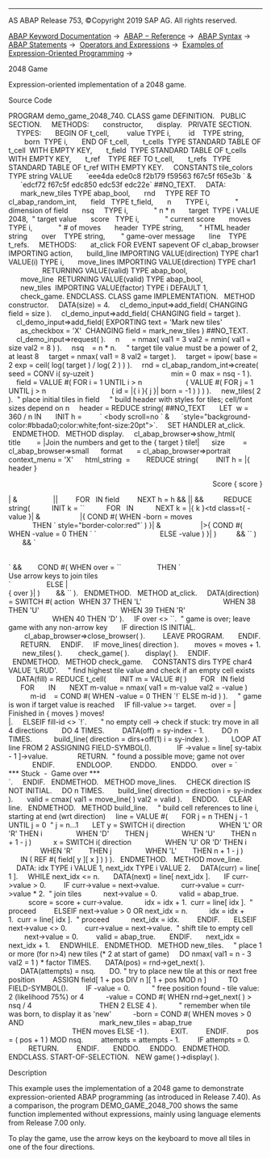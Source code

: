   

* * *

AS ABAP Release 753, ©Copyright 2019 SAP AG. All rights reserved.

[ABAP Keyword Documentation](javascript:call_link\('abenabap.htm'\)) →  [ABAP − Reference](javascript:call_link\('abenabap_reference.htm'\)) →  [ABAP Syntax](javascript:call_link\('abenabap_syntax.htm'\)) →  [ABAP Statements](javascript:call_link\('abenabap_statements.htm'\)) →  [Operators and Expressions](javascript:call_link\('abenoperators_expressions.htm'\)) →  [Examples of Expression-Oriented Programming](javascript:call_link\('abenexpressions_abexas.htm'\)) → 

2048 Game

Expression-oriented implementation of a 2048 game.

Source Code

PROGRAM demo\_game\_2048\_740.
CLASS game DEFINITION.
  PUBLIC SECTION.
    METHODS:
      constructor,
      display.
  PRIVATE SECTION.
    TYPES:
      BEGIN OF t\_cell,
        value TYPE i,
        id    TYPE string,
        born  TYPE i,
      END OF t\_cell,
      t\_cells  TYPE STANDARD TABLE OF t\_cell  WITH EMPTY KEY,
      t\_field  TYPE STANDARD TABLE OF t\_cells WITH EMPTY KEY,
      t\_ref    TYPE REF TO t\_cell,
      t\_refs   TYPE STANDARD TABLE OF t\_ref WITH EMPTY KEY.
    CONSTANTS tile\_colors TYPE string VALUE
      \`eee4da ede0c8 f2b179 f59563 f67c5f f65e3b \` &
      \`edcf72 f67c5f edc850 edc53f edc22e\` ##NO\_TEXT.
    DATA:
      mark\_new\_tiles TYPE abap\_bool,
      rnd     TYPE REF TO cl\_abap\_random\_int,
      field   TYPE t\_field,
      n       TYPE i,             " dimension of field
      nsq     TYPE i,             " n \* n
      target  TYPE i VALUE 2048,  " target value
      score   TYPE i,             " current score
      moves   TYPE i,             " # of moves
      header  TYPE string,        " HTML header string
      over    TYPE string,        " game-over message
      line    TYPE t\_refs.
    METHODS:
      at\_click FOR EVENT sapevent OF cl\_abap\_browser IMPORTING action,
      build\_line IMPORTING VALUE(direction) TYPE char1 VALUE(i) TYPE i,
      move\_lines IMPORTING VALUE(direction) TYPE char1
                 RETURNING VALUE(valid) TYPE abap\_bool,
      move\_line  RETURNING VALUE(valid) TYPE abap\_bool,
      new\_tiles  IMPORTING VALUE(factor) TYPE i DEFAULT 1,
      check\_game.
ENDCLASS.
CLASS game IMPLEMENTATION.
  METHOD constructor.
    DATA(size) = 4.
    cl\_demo\_input=>add\_field( CHANGING field = size ).
    cl\_demo\_input=>add\_field( CHANGING field = target ).
    cl\_demo\_input=>add\_field( EXPORTING text = 'Mark new tiles'
      as\_checkbox = 'X'  CHANGING field = mark\_new\_tiles ) ##NO\_TEXT.
    cl\_demo\_input=>request( ).
    n      = nmax( val1 = 3 val2 = nmin( val1 = size val2 = 8 ) ).
    nsq    = n \* n.
    " target tile value must be a power of 2, at least 8
    target = nmax( val1 = 8 val2 = target ).
    target = ipow( base = 2 exp = ceil( log( target ) / log( 2 ) ) ).
    rnd = cl\_abap\_random\_int=>create( seed = CONV i( sy-uzeit )
                                      min = 0  max = nsq - 1 ).
    field = VALUE #( FOR i = 1 UNTIL i > n
                     ( VALUE #( FOR j = 1 UNTIL j > n
                                ( id = |{ i }{ j }| born = -1 ) ) ) ).
    new\_tiles( 2 ).  " place initial tiles in field
    " build header with styles for tiles; cell/font sizes depend on n
    header = REDUCE string( ##NO\_TEXT
      LET  w = 360 / n IN
      INIT h =
        \`<html><head><style type="text/css">\` &
        \`.t0{background-color:#cbbdb0}\` &
        \`td{border:1px solid bbada0;color:#776e65\` &
        \`;text-align:center;vertical-align:center\` &
        \`;font-family:'Century Gothic',sans-serif;font-weight:bold\` &&
        |;width:{ w }px;height:{ w }px;font-size:{ w / 2 }px\\}|
      FOR i = 1 UNTIL i > 11
      NEXT h =
        |{ h }.t{ ipow( base = 2 exp = i ) }\\{| &
        |background-color:#{ segment( val   = tile\_colors
                                      index = i ) }| &
        |{ COND #( WHEN i >= 3  THEN \`;color:#f9f6f2\` ) }| &
        |{ COND #( WHEN i >= 10 THEN |;font-size:{ w / 4 }px|
                   WHEN i >= 7  THEN |;font-size:{ w / 3 }px| ) }\\}| ).
    header = header && ##NO\_TEXT
     \`div{text-align:center}</style><script type="text/javascript">\` &
     \`function okd(e)\` &
     \`{c=window.event.keyCode;window.location='sapevent:'+c;}\` &
     \`document.onkeydown = okd;</script></head> <body scroll=no \` &
     \`style="background-color:#bbada0;color:white;font-size:20pt">\`.
    SET HANDLER at\_click.
  ENDMETHOD.
  METHOD display.
    cl\_abap\_browser=>show\_html(
     title        = |Join the numbers and get to the { target } tile!|
     size         = cl\_abap\_browser=>small
     format       = cl\_abap\_browser=>portrait
     context\_menu = 'X'
     html\_string  =
       REDUCE string(
        INIT h = |{ header }<p align=right>Score { score }</p>| &
                 |<table align=center>|
        FOR  <cells> IN field
        NEXT h = h && |<tr>| &&
         REDUCE string(
          INIT k = \`\`
          FOR  <c> IN <cells>
          NEXT k = |{ k }<td class=t{ <c>-value }| &
                   |{ COND #( WHEN <c>-born = moves
                              THEN \` style="border-color:red"\` ) }| &
                   |>{ COND #( WHEN <c>-value = 0 THEN \`&nbsp;\`
                               ELSE <c>-value ) }</td>| )
         && \`</tr>\` )
       && \`</table>\` &&
       COND #( WHEN over = \`\`
                 THEN \`<div>Use arrow keys to join tiles</div>\`
                 ELSE |<br>{ over }| )
       && \`</body></html>\` ).
  ENDMETHOD.
  METHOD at\_click.
    DATA(direction) = SWITCH #( action  WHEN 37 THEN 'L'
                                        WHEN 38 THEN 'U'
                                        WHEN 39 THEN 'R'
                                        WHEN 40 THEN 'D' ).
    IF over <> \`\`.  " game is over; leave game with any non-arrow key
      IF direction IS INITIAL.
        cl\_abap\_browser=>close\_browser( ).
        LEAVE PROGRAM.
      ENDIF.
      RETURN.
    ENDIF.
    IF move\_lines( direction ).
       moves = moves + 1.
       new\_tiles( ).
       check\_game( ).
       display( ).
    ENDIF.
  ENDMETHOD.
  METHOD check\_game.
    CONSTANTS dirs TYPE char4 VALUE 'LRUD'.
    " find highest tile value and check if an empty cell exists
    DATA(fill) = REDUCE t\_cell(
      INIT m = VALUE #( )
      FOR  <cells> IN field
      FOR  <c>     IN <cells>
      NEXT m-value = nmax( val1 = m-value val2 = <c>-value )
           m-id    = COND #( WHEN <c>-value = 0 THEN \`!\` ELSE m-id ) ).
    " game is won if target value is reached
    IF fill-value >= target.
      over = |<div>Finished in { moves } moves!</div>|.
    ELSEIF fill-id <> \`!\`.
      " no empty cell -> check if stuck: try move in all 4 directions
      DO 4 TIMES.
        DATA(off) = sy-index - 1.
        DO n TIMES.
          build\_line( direction = dirs+off(1) i = sy-index ).
          LOOP AT line FROM 2 ASSIGNING FIELD-SYMBOL(<curr>).
            IF <curr>->value = line\[ sy-tabix - 1 \]->value.
              RETURN.  " found a possible move; game not over
            ENDIF.
          ENDLOOP.
        ENDDO.
      ENDDO.
      over = \`<div>\*\*\* Stuck  -  Game over \*\*\*</div>\`.
    ENDIF.
  ENDMETHOD.
  METHOD move\_lines.
    CHECK direction IS NOT INITIAL.
    DO n TIMES.
      build\_line( direction = direction i = sy-index ).
      valid = cmax( val1 = move\_line( ) val2 = valid ).
    ENDDO.
    CLEAR line.
  ENDMETHOD.
  METHOD build\_line.
    " build cell references to line i, starting at end (wrt direction)
    line = VALUE #(
      FOR j = n THEN j - 1 UNTIL j = 0  " j = n...1
      LET y = SWITCH i( direction
                WHEN 'L' OR 'R' THEN i
                WHEN 'D'        THEN j
                WHEN 'U'        THEN n + 1 - j )
          x = SWITCH i( direction
                WHEN 'U' OR 'D' THEN i
                WHEN 'R'        THEN j
                WHEN 'L'        THEN n + 1 - j )
      IN ( REF #( field\[ y \]\[ x \] ) ) ).
  ENDMETHOD.
  METHOD move\_line.
    DATA: idx TYPE i VALUE 1, next\_idx TYPE i VALUE 2.
    DATA(curr) = line\[ 1 \].
    WHILE next\_idx <= n.
      DATA(next) = line\[ next\_idx \].
      IF curr->value > 0.
        IF curr->value = next->value.
          curr->value = curr->value \* 2.  " join tiles
          next->value = 0.
          valid = abap\_true.
          score = score + curr->value.
          idx = idx + 1.  curr = line\[ idx \].  " proceed
        ELSEIF next->value > 0 OR next\_idx = n.
          idx = idx + 1.  curr = line\[ idx \].  " proceed
          next\_idx = idx.
        ENDIF.
      ELSEIF next->value <> 0.
        curr->value = next->value.  " shift tile to empty cell
        next->value = 0.
        valid = abap\_true.
      ENDIF.
      next\_idx = next\_idx + 1.
    ENDWHILE.
  ENDMETHOD.
  METHOD new\_tiles.
    " place 1 or more (for n>4) new tiles (\* 2 at start of game)
    DO nmax( val1 = n - 3 val2 = 1 ) \* factor TIMES.
      DATA(pos) = rnd->get\_next( ).
      DATA(attempts) = nsq.
      DO. " try to place new tile at this or next free position
        ASSIGN field\[ 1 + pos DIV n \]\[ 1 + pos MOD n \]
          TO FIELD-SYMBOL(<cell>).
        IF <cell>-value = 0.
          " free position found - tile value: 2 (likelihood 75%) or 4
          <cell>-value = COND #( WHEN rnd->get\_next( ) > nsq / 4
                                 THEN 2 ELSE 4 ).
          " remember when tile was born, to display it as 'new'
          <cell>-born = COND #( WHEN moves > 0 AND
                                     mark\_new\_tiles = abap\_true
                                THEN moves ELSE -1 ).
          EXIT.
        ENDIF.
        pos = ( pos + 1 ) MOD nsq.
        attempts = attempts - 1.
        IF attempts = 0.
          RETURN.
        ENDIF.
      ENDDO.
    ENDDO.
  ENDMETHOD.
ENDCLASS.
START-OF-SELECTION.
  NEW game( )->display( ).

Description

This example uses the implementation of a 2048 game to demonstrate expression-oriented ABAP programming (as introduced in Release 7.40). As a comparison, the program DEMO\_GAME\_2048\_700 shows the same function implemented without expressions, mainly using language elements from Release 7.00 only.

To play the game, use the arrow keys on the keyboard to move all tiles in one of the four directions.
